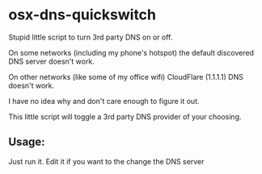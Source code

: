 # osx-dns-quickswitch
Stupid little script to turn 3rd party DNS on or off.

On some networks (including my phone's hotspot) the default discovered DNS server doesn't work.

On other networks (like some of my office wifi) CloudFlare (1.1.1.1) DNS doesn't work.

I have no idea why and don't care enough to figure it out.

This little script will toggle a 3rd party DNS provider of your choosing.

## Usage:
Just run it.
Edit it if you want to the change the DNS server
